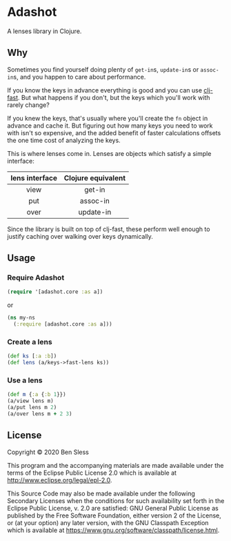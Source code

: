 # Adashot

A lenses library in Clojure.

## Why

Sometimes you find yourself doing plenty of `get-in`s, `update-in`s or
`assoc-in`s, and you happen to care about performance.

If you know the keys in advance everything is good and you can use
[clj-fast](https://github.com/bsless/clj-fast). But what happens if you
don't, but the keys which you'll work with rarely change?

If you knew the keys, that's usually where you'll create the `fn` object
in advance and cache it. But figuring out how many keys you need to work
with isn't so expensive, and the added benefit of faster calculations
offsets the one time cost of analyzing the keys.

This is where lenses come in. Lenses are objects which satisfy a simple interface:

| lens interface | Clojure equivalent |
| :-:            | :-:                |
| view           | get-in             |
| put            | assoc-in           |
| over           | update-in          |

Since the library is built on top of clj-fast, these perform well enough
to justify caching over walking over keys dynamically.

## Usage

### Require Adashot

```clojure
(require '[adashot.core :as a])
```
or
```clojure
(ns my-ns
  (:require [adashot.core :as a]))
```

### Create a lens

```clojure
(def ks [:a :b])
(def lens (a/keys->fast-lens ks))
```

### Use a lens

```clojure
(def m {:a {:b 1}})
(a/view lens m)
(a/put lens m 2)
(a/over lens m + 2 3)
```

## License

Copyright © 2020 Ben Sless

This program and the accompanying materials are made available under the
terms of the Eclipse Public License 2.0 which is available at
http://www.eclipse.org/legal/epl-2.0.

This Source Code may also be made available under the following Secondary
Licenses when the conditions for such availability set forth in the Eclipse
Public License, v. 2.0 are satisfied: GNU General Public License as published by
the Free Software Foundation, either version 2 of the License, or (at your
option) any later version, with the GNU Classpath Exception which is available
at https://www.gnu.org/software/classpath/license.html.

